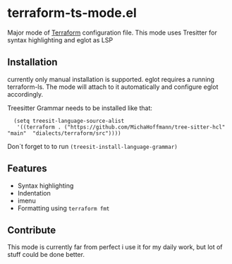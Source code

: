 # terraform-ts-mode.el

Major mode of [Terraform](http://www.terraform.io/) configuration file. This mode uses Tresitter for syntax highlighting and eglot as LSP


## Installation

currently only manual installation is supported. eglot requires a running terraform-ls. The mode will attach to it automatically and configure eglot accordingly.

Treesitter Grammar needs to be installed like that:

```
  (setq treesit-language-source-alist
   '((terraform . ("https://github.com/MichaHoffmann/tree-sitter-hcl"  "main"  "dialects/terraform/src"))))
```

Don´t forget to to run ```(treesit-install-language-grammar)```

## Features

- Syntax highlighting
- Indentation
- imenu
- Formatting using `terraform fmt`

## Contribute

This mode is currently far from perfect i use it for my daily work, but lot of stuff could be done better. 


